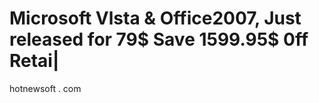 # Microsoft Vlsta & Office2007, Just released for 79$ Save 1599.95$ 0ff Retai|

hotnewsoft . com




